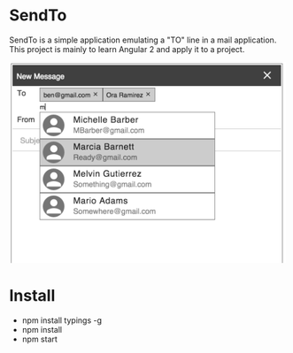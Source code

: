 # SendTo

SendTo is a simple application emulating a "TO" line in a mail application. This project is mainly to learn Angular 2 and apply it to a project.

<img src="https://github.com/philipyoo/SendTo/blob/master/src/assets/images/screenshot.png" width="500">

# Install

- npm install typings -g
- npm install
- npm start